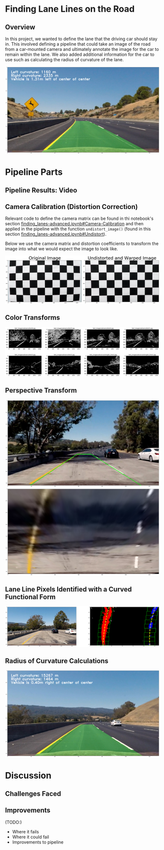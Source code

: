 # Finding Lane Lines on the Road

## Overview

In this project, we wanted to define the lane that the driving car should stay in. This involved defining a pipeline that could take an image of the road from a car-mounted camera and ultimately annotate the image for the car to remain within the lane. We also added additional information for the car to use such as calculating the radius of curvature of the lane.

![Annotated image of road via the pipeline](images/example-lane_lines_complete.png)


# Pipeline Parts


## Pipeline Results: Video


## Camera Calibration (Distortion Correction)

Relevant code to define the camera matrix can be found in thi notebook's section [finding_lanes-advanced.ipynb#Camera-Calibration](finding_lanes-advanced.ipynb#Camera-Calibration) and then applied in the pipeline with the function `undistort_image()` (found in this section [finding_lanes-advanced.ipynb#Undistort](finding_lanes-advanced.ipynb#Undistort)).

Below we use the camera matrix and distortion coefficients to transform the image into what we would expect the image to look like.

![Checkerboard comparison of distortion correction](images/example-distortion_correction.png)


## Color Transforms

![Several binary images after transform](images/example-binary_images.png)


## Perspective Transform

![Undistorted image with annotated lines of expected lane lines](images/example-perspective_transform-undistorted.png)
![Distorted "bird's eye" view of the previous image](images/example-perspective_transform-warped.png)


## Lane Line Pixels Identified with a Curved Functional Form

![Pair of images showing the lane line pixels being identified](images/example-rectified_lane_lines.png)


## Radius of Curvature Calculations

![Top left shows curvature calculations](images/example-radius_of_curvature.png)



# Discussion

## Challenges Faced

## Improvements
(TODO:)
- Where it fails
- Where it could fail
- Improvements to pipeline
